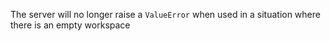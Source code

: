The server will no longer raise a `ValueError` when used in a situation where there is an empty workspace

